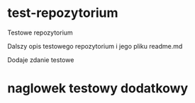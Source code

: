 # test-repozytorium

Testowe repozytorium

Dalszy opis testowego repozytorium i jego pliku readme.md

Dodaje zdanie testowe

# naglowek testowy dodatkowy
